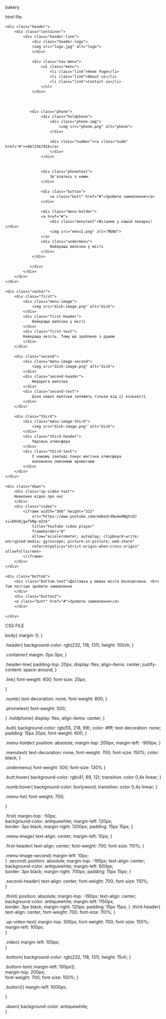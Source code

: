 bakery

html file

<!DOCTYPE html>
<html lang="en">
<head>
<title>Bakery</title>
<meta charset="utf-8">
<link rel="stylesheet" href= "assets/css/my-style.css">
</head>

<body>
 
    <div class="header">
        <div class="container">
            <div class="header-line">
                <div class="header-logo">
                <img src="logo.jpg" alt="logo">
                </div>

                <div class="nav-menu">
                    <ul class="menu">
                        <li class="link">Home Page</li>
                        <li class="link">About us</li>
                        <li class="link">Contact us</li>
                    </ul>
                </div>

                

               <div class="phone"> 
                    <div class="holdphone">
                        <div class="phone-img">
                            <img src="phone.png" alt="phone">
                        </div>

                        <div class="number"><a class="numb" href="#">+0672567916</a>
                        </div>
                    </div>


                    <div class="phonetext">
                        Зв'язатись з нами.
                    </div>

                    <div class="button">
                        <a class="butt" href="#">Зробити замовлення</a>
                    </div>

                    <div class="menu-holder">
                    <a href="#">
                        <div class="menutext">Вітаємо у нашій пекарні!</div>
                        <img src="menu1.png" alt="MENU">
                    </a>
                    <div class="undermenu">
                        Найкраща випічка у місті
                    </div>
                </div>

               </div>
            </div>
        </div>
    </div>

    <div class="center">
        <div class="first">
            <div class="menu-image">
                <img src="dish-image.png" alt="dish">
            </div>
            <div class="first-header">
                Найкраща випічка у місті
            </div>
            <div class="first-text">
            Найкраща якість. Тому що зроблено з душею
            </div>
        </div>

        <div class="second">
            <div class="menu-image-second">
                <img src="dish-image.png" alt="dish">
            </div>
            <div class="second-header">
                Недорога випічка
            </div>
            <div class="second-text">
                Ціна нашої випічки залежить тільки від її кількості
            </div>
        </div>

        <div class="third">
            <div class="menu-image-third">
                <img src="dish-image.png" alt="dish">
            </div>
            <div class="third-header">
                Чарівна атмосфера
            </div>
            <div class="third-text">
                У нашому закладі панує магічна атмосфера
                наповнена смачними ароматами
            </div>
        </div>
    </div>

    <div class="dawn">
        <div class="up-video-text">
        Невелике відео про нас
        </div>
        <div class="video">
            <iframe width="560" height="315" 
                src="https://www.youtube.com/embed/dQw4w9WgXcQ?si=D6U8jgwTkNg-mZzk" 
                title="YouTube video player" 
                frameborder="0" 
                allow="accelerometer; autoplay; clipboard-write; encrypted-media; gyroscope; picture-in-picture; web-share" 
                referrerpolicy="strict-origin-when-cross-origin" allowfullscreen>
            </iframe>
        </div>
    </div>

    <div class="bottom">
        <div class="bottom-text">Доставка у межах міста безкоштовна. <br> Тож постіши зробити замовлення
        </div>
        <div class="button2">
        <a class="butt" href="#">Зробити замовлення</a>
        </div>

    </div>    

</body>

CSS FILE

body{
    margin: 0;
}

.header{
    background-color: rgb(232, 118, 131);
    height: 100vh;
    }
    
.container{
margin: 0px 0px;
}

.header-line{
    padding-top: 20px;
    display: flex;
    align-items: center;
    justify-content: space-around;
}
  
.link{
font-weight: 600;
font-size: 20px;

}

.numb{
text-decoration: none;
font-weight: 800;
}

.phonetext{
font-weight: 500;

}
.holdphone{
display: flex;
align-items: center;
}

.butt{
background-color: rgb(55, 218, 99);
color: #fff;
text-decoration: none;
padding: 15px 20px;
font-weight: 600;
}

.menu-holder{
position: absolute;
margin-top: 200px;
margin-left: -900px;
}

.menutext{
text-decoration: none;
font-weight: 700;
font-size: 150%;
color: black;
}

.undermenu{
font-weight: 500;
font-size: 130%
}

.butt:hover{
background-color: rgb(41, 69, 12);
transition: color 0,4s linear;
}

.numb:hover{
background-color: burlywood;
transition: color 0,4s linear;
}

.menu-list{
font-weight: 700;

}

.first{
margin-top: -50px;    
background-color: antiquewhite;
margin-left: 120px;    
border: 3px black;
margin-right: 1200px;
padding: 15px 15px;
}

.menu-image{
    text-align: center;
margin-left: 10px;
}

.first-header{
text-align: center;
font-weight: 700;
font-size: 110%;
}

.menu-image-second{
margin-left: 10px;    
}
.second{
    position: absolute;
    margin-top: -195px;
    text-align: center;
    background-color: antiquewhite;
    margin-left: 600px;    
    border: 3px black;
    margin-right: 700px;
    padding: 15px 15px;
}

.second-header{
    text-align: center;
    font-weight: 700;
    font-size: 110%;    
}

.third{
    position: absolute;
    margin-top: -190px;
    text-align: center;
    background-color: antiquewhite;
    margin-left: 1150px;    
    border: 3px black;
    margin-right: 120px;
    padding: 15px 15px;
}
.third-header{
    text-align: center;
    font-weight: 700;
    font-size: 110%; 
}

.up-video-text{
margin-top: 300px;
font-weight: 700;
font-size: 150%; 
margin-left: 100px;   
}

.video{
margin-left: 100px;    
}

.bottom{
background-color: rgb(232, 118, 131);
height: 15vh;
}

.bottom-text{
margin-left: 100pxS;    
margin-top: 200px;  
font-weight: 700;
font-size: 150%;
}

.button2{
margin-left: 1000px;

}

.dawn{
background-color: antiquewhite;    
}



